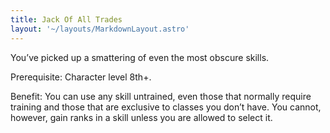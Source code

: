 ```yaml
---
title: Jack Of All Trades
layout: '~/layouts/MarkdownLayout.astro'
---
```

You’ve picked up a smattering of even the most obscure skills.

Prerequisite: Character level 8th+.

Benefit: You can use any skill untrained, even those that normally require
training and those that are exclusive to classes you don’t have. You cannot,
however, gain ranks in a skill unless you are allowed to select it.


